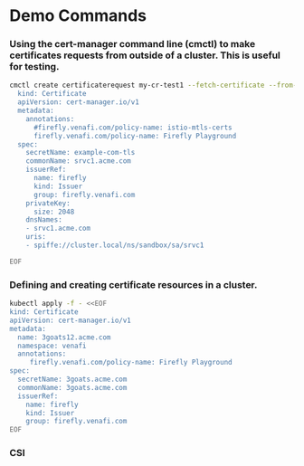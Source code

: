 # Demo Commands

### Using the cert-manager command line (cmctl) to make certificates requests from outside of a cluster. This is useful for testing.

```sh
cmctl create certificaterequest my-cr-test1 --fetch-certificate --from-certificate-file - <<EOF
  kind: Certificate
  apiVersion: cert-manager.io/v1
  metadata:
    annotations:
      #firefly.venafi.com/policy-name: istio-mtls-certs
      firefly.venafi.com/policy-name: Firefly Playground
  spec:
    secretName: example-com-tls
    commonName: srvc1.acme.com
    issuerRef:
      name: firefly
      kind: Issuer
      group: firefly.venafi.com
    privateKey:
      size: 2048
    dnsNames:
    - srvc1.acme.com
    uris:
    - spiffe://cluster.local/ns/sandbox/sa/srvc1

EOF
```

### Defining and creating certificate resources in a cluster.

```sh
kubectl apply -f - <<EOF
kind: Certificate
apiVersion: cert-manager.io/v1
metadata:
  name: 3goats12.acme.com
  namespace: venafi
  annotations:
     firefly.venafi.com/policy-name: Firefly Playground
spec:
  secretName: 3goats.acme.com
  commonName: 3goats.acme.com
  issuerRef:
    name: firefly
    kind: Issuer
    group: firefly.venafi.com
EOF
```

### CSI 

```sh

```

```sh

```